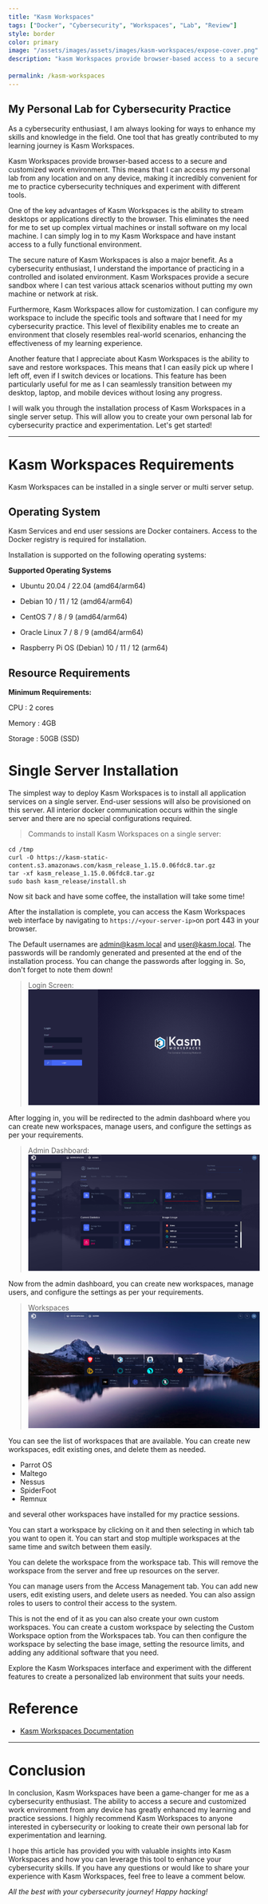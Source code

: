 ```yaml
---
title: "Kasm Workspaces"
tags: ["Docker", "Cybersecurity", "Workspaces", "Lab", "Review"]
style: border
color: primary
image: "/assets/images/assets/images/kasm-workspaces/expose-cover.png"
description: "kasm Workspaces provide browser-based access to a secure and customized work environment. This means that I can access my personal lab from any location and on any device, making it incredibly convenient for me to practice cybersecurity techniques and experiment with different tools."

permalink: /kasm-workspaces
---
```


## My Personal Lab for Cybersecurity Practice

As a cybersecurity enthusiast, I am always looking for ways to enhance my skills and knowledge in the field. One tool that has greatly contributed to my learning journey is Kasm Workspaces.

Kasm Workspaces provide browser-based access to a secure and customized work environment. This means that I can access my personal lab from any location and on any device, making it incredibly convenient for me to practice cybersecurity techniques and experiment with different tools.

One of the key advantages of Kasm Workspaces is the ability to stream desktops or applications directly to the browser. This eliminates the need for me to set up complex virtual machines or install software on my local machine. I can simply log in to my Kasm Workspace and have instant access to a fully functional environment.

The secure nature of Kasm Workspaces is also a major benefit. As a cybersecurity enthusiast, I understand the importance of practicing in a controlled and isolated environment. Kasm Workspaces provide a secure sandbox where I can test various attack scenarios without putting my own machine or network at risk.

Furthermore, Kasm Workspaces allow for customization. I can configure my workspace to include the specific tools and software that I need for my cybersecurity practice. This level of flexibility enables me to create an environment that closely resembles real-world scenarios, enhancing the effectiveness of my learning experience.


Another feature that I appreciate about Kasm Workspaces is the ability to save and restore workspaces. This means that I can easily pick up where I left off, even if I switch devices or locations. This feature has been particularly useful for me as I can seamlessly transition between my desktop, laptop, and mobile devices without losing any progress.

I will walk you through the installation process of Kasm Workspaces in a single server setup. This will allow you to create your own personal lab for cybersecurity practice and experimentation. Let's get started!

-----------------------------------------------------------------
# Kasm Workspaces Requirements
Kasm Workspaces can be installed in a single server or multi server setup.

## Operating System
Kasm Services and end user sessions are Docker containers. Access to the Docker registry is required for installation.

Installation is supported on the following operating systems:

**Supported Operating Systems**

- Ubuntu 20.04 / 22.04 (amd64/arm64)

- Debian 10 / 11 / 12 (amd64/arm64)

- CentOS 7 / 8 / 9 (amd64/arm64)

- Oracle Linux 7 / 8 / 9 (amd64/arm64)

- Raspberry Pi OS (Debian) 10 / 11 / 12 (arm64)


## Resource Requirements
**Minimum Requirements:**

CPU : 2 cores

Memory : 4GB

Storage : 50GB (SSD)


# Single Server Installation
The simplest way to deploy Kasm Workspaces is to install all application services on a single server. End-user sessions will also be provisioned on this server. All interior docker communication occurs within the single server and there are no special configurations required.

> Commands to install Kasm Workspaces on a single server:

```Shell
cd /tmp
curl -O https://kasm-static-content.s3.amazonaws.com/kasm_release_1.15.0.06fdc8.tar.gz
tar -xf kasm_release_1.15.0.06fdc8.tar.gz
sudo bash kasm_release/install.sh

```

Now sit back and have some coffee, the installation will take some time!

After the installation is complete, you can access the Kasm Workspaces web interface by navigating to `https://<your-server-ip>`on port 443 in your browser.

The Default usernames are admin@kasm.local and user@kasm.local. The passwords will be randomly generated and presented at the end of the installation process. You can change the passwords after logging in. So, don't forget to note them down!

> Login Screen:
![Default Login Screen](/assets/images/kasm-workspaces/image.png)


After logging in, you will be redirected to the admin dashboard where you can create new workspaces, manage users, and configure the settings as per your requirements.


> Admin Dashboard:
![Admin-Dashboard](/assets/images/kasm-workspaces/image-1.png)

Now from the admin dashboard, you can create new workspaces, manage users, and configure the settings as per your requirements.

> Workspaces
![Workspaces](/assets/images/kasm-workspaces/workspaces.png)

You can see the list of workspaces that are available. You can create new workspaces, edit existing ones, and delete them as needed. 

- Parrot OS
- Maltego
- Nessus
- SpiderFoot
- Remnux

and several other workspaces have installed for my practice sessions.

You can start a workspace by clicking on it and then selecting in which tab you want to open it. You can start and stop multiple workspaces at the same time and switch between them easily.

You can delete the workspace from the workspace tab. This will remove the workspace from the server and free up resources on the server.

You can manage users from the Access Management tab. You can add new users, edit existing users, and delete users as needed. You can also assign roles to users to control their access to the system.

This is not the end of it as you can also create your own custom workspaces. You can create a custom workspace by selecting the Custom Workspace option from the Workspaces tab. You can then configure the workspace by selecting the base image, setting the resource limits, and adding any additional software that you need.

Explore the Kasm Workspaces interface and experiment with the different features to create a personalized lab environment that suits your needs.

# Reference
- [Kasm Workspaces Documentation](https://kasmweb.com/docs/latest/index.html)

-----------------------------------------------------------------
# Conclusion

In conclusion, Kasm Workspaces have been a game-changer for me as a cybersecurity enthusiast. The ability to access a secure and customized work environment from any device has greatly enhanced my learning and practice sessions. I highly recommend Kasm Workspaces to anyone interested in cybersecurity or looking to create their own personal lab for experimentation and learning.

I hope this article has provided you with valuable insights into Kasm Workspaces and how you can leverage this tool to enhance your cybersecurity skills. If you have any questions or would like to share your experience with Kasm Workspaces, feel free to leave a comment below.

*All the best with your cybersecurity journey! Happy hacking!* 